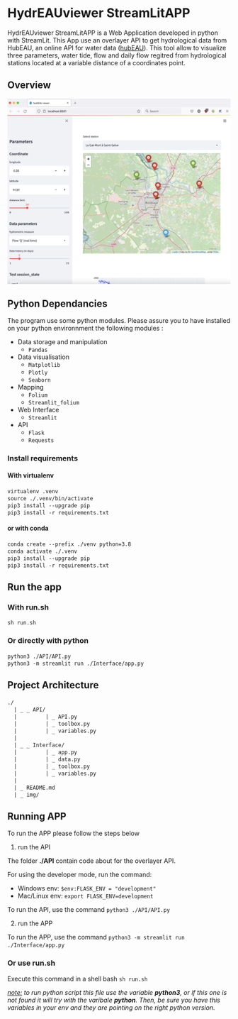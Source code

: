 # HydrEAUviewer StreamLitAPP

HydrEAUviewer StreamLitAPP is a Web Application developed in python with StreamLit.
This App use an overlayer API to get hydrological data from HubEAU, an online API for water data ([hubEAU](https://hubeau.eaufrance.fr/)).
This tool allow to visualize three parameters, water tide, flow and daily flow regitred from hydrological stations located at a variable distance of a coordinates point.   

## Overview

![view Web APP](img/Screenshot%202022-02-23%20at%2017.26.27.png)

## Python Dependancies

The program use some python modules. Please assure you to have installed on your python environnment the following modules :
- Data storage and manipulation 
  -  `Pandas`
- Data visualisation
  - `Matplotlib`
  - `Plotly`
  - `Seaborn`
- Mapping
  - `Folium`
  - `Streamlit_folium`
- Web Interface
  - `Streamlit`
- API 
  - `Flask`
  - `Requests` 

### Install requirements

#### With virtualenv

```
virtualenv .venv
source ./.venv/bin/activate
pip3 install --upgrade pip
pip3 install -r requirements.txt
```

#### or with conda

```
conda create --prefix ./venv python=3.8
conda activate ./.venv
pip3 install --upgrade pip
pip3 install -r requirements.txt
```

## Run the app

### With run.sh

```
sh run.sh
```

### Or directly with python

```
python3 ./API/API.py
python3 -m streamlit run ./Interface/app.py
```

## Project Architecture

```
./
  | _ _ API/
  |         | _ API.py
  |         | _ toolbox.py
  |         | _ variables.py 
  |
  | _ _ Interface/
  |         | _ app.py
  |         | _ data.py
  |         | _ toolbox.py
  |         | _ variables.py
  |
  | _ README.md
  | _ img/
```

## Running APP 

To run the APP please follow the steps below
 
1) run the API

The folder **./API** contain code about for the overlayer API.
  
For using the developer mode, run the command:
- Windows env: `$env:FLASK_ENV = "development"`
- Mac/Linux env: `export FLASK_ENV=development`

To run the API, use the command `python3 ./API/API.py`

2) run the APP   

To run the APP, use the command `python3 -m streamlit run ./Interface/app.py` 

### Or use run.sh 

Execute this command in a shell bash `sh run.sh`

*<u>note:</u> to run python script this file use the variable ***python3***, or if this one is not found it will try with the varibale ***python***. Then, be sure you have this variables in your env and they are pointing on the right python version.*  